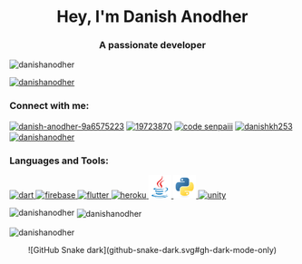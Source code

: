 <h1 align="center">Hey, I'm Danish Anodher</h1>
<h3 align="center">A passionate developer</h3>

<p align="left"> <img src="https://komarev.com/ghpvc/?username=danishanodher&label=Profile%20views&color=0e75b6&style=flat" alt="danishanodher" /> </p>

<p align="left"> <a href="https://github.com/ryo-ma/github-profile-trophy"><img src="https://github-profile-trophy.vercel.app/?username=danishanodher" alt="danishanodher" /></a> </p>

<h3 align="left">Connect with me:</h3>
<p align="left">
<a href="https://linkedin.com/in/danish-anodher-9a6575223" target="blank"><img align="center" src="https://raw.githubusercontent.com/rahuldkjain/github-profile-readme-generator/master/src/images/icons/Social/linked-in-alt.svg" alt="danish-anodher-9a6575223" height="30" width="40" /></a>
<a href="https://stackoverflow.com/users/19723870" target="blank"><img align="center" src="https://raw.githubusercontent.com/rahuldkjain/github-profile-readme-generator/master/src/images/icons/Social/stack-overflow.svg" alt="19723870" height="30" width="40" /></a>
<a href="https://www.youtube.com/c/code senpaiii" target="blank"><img align="center" src="https://raw.githubusercontent.com/rahuldkjain/github-profile-readme-generator/master/src/images/icons/Social/youtube.svg" alt="code senpaiii" height="30" width="40" /></a>
<a href="https://www.hackerrank.com/danishkh253" target="blank"><img align="center" src="https://raw.githubusercontent.com/rahuldkjain/github-profile-readme-generator/master/src/images/icons/Social/hackerrank.svg" alt="danishkh253" height="30" width="40" /></a>
<a href="https://www.leetcode.com/danishanodher" target="blank"><img align="center" src="https://raw.githubusercontent.com/rahuldkjain/github-profile-readme-generator/master/src/images/icons/Social/leet-code.svg" alt="danishanodher" height="30" width="40" /></a>
</p>

<h3 align="left">Languages and Tools:</h3>
<p align="left"> <a href="https://dart.dev" target="_blank" rel="noreferrer"> <img src="https://www.vectorlogo.zone/logos/dartlang/dartlang-icon.svg" alt="dart" width="40" height="40"/> </a> <a href="https://firebase.google.com/" target="_blank" rel="noreferrer"> <img src="https://www.vectorlogo.zone/logos/firebase/firebase-icon.svg" alt="firebase" width="40" height="40"/> </a> <a href="https://flutter.dev" target="_blank" rel="noreferrer"> <img src="https://www.vectorlogo.zone/logos/flutterio/flutterio-icon.svg" alt="flutter" width="40" height="40"/> </a> <a href="https://heroku.com" target="_blank" rel="noreferrer"> <img src="https://www.vectorlogo.zone/logos/heroku/heroku-icon.svg" alt="heroku" width="40" height="40"/> </a> <a href="https://www.java.com" target="_blank" rel="noreferrer"> <img src="https://raw.githubusercontent.com/devicons/devicon/master/icons/java/java-original.svg" alt="java" width="40" height="40"/> </a> <a href="https://www.python.org" target="_blank" rel="noreferrer"> <img src="https://raw.githubusercontent.com/devicons/devicon/master/icons/python/python-original.svg" alt="python" width="40" height="40"/> </a> <a href="https://unity.com/" target="_blank" rel="noreferrer"> <img src="https://www.vectorlogo.zone/logos/unity3d/unity3d-icon.svg" alt="unity" width="40" height="40"/> </a> </p>

<p><img align="left" src="https://github-readme-stats.vercel.app/api/top-langs?username=danishanodher&show_icons=true&locale=en&layout=compact&theme=gotham&hide_border=true&fire=C77800&ring=DD910B&background=1F222E" alt="danishanodher" /></p>

<p>&nbsp;<img align="center" src="https://github-readme-stats.vercel.app/api?username=danishanodher&show_icons=true&locale=en&theme=tokyonight&hide_border=true&bg_color=1F222E" alt="danishanodher" /></p>

<p><img align="center" src="https://github-readme-streak-stats.herokuapp.com/?user=danishanodher&theme=gotham&hide_border=true&fire=C77800&ring=DD910B&background=1F222E" alt="danishanodher" /></p>

<div  align="center"> ![GitHub Snake dark](github-snake-dark.svg#gh-dark-mode-only)</div>
